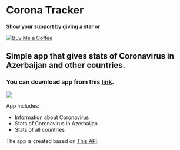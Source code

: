 # Corona Tracker

**Show your support by giving a star or**

<a href="https://www.buymeacoffee.com/rO9salC">
  <img src="https://www.buymeacoffee.com/assets/img/custom_images/orange_img.png" alt="Buy Me a Coffee">
</a>

## Simple app that gives stats of Coronavirus in Azerbaijan and other countries. 
### You can download app from this [link](https://drive.google.com/file/d/1u18HBUv2x0RAC-FVaCFwf7KpNiG_rOpu/view?usp=sharing).

![](video.gif)

App includes:

- Information about Coronavirus
- Stats of Coronavirus in Azerbaijan
- Stats of all countries



The app is created based on [This API](https://github.com/Maharramoff/coronavirus-cases-worldwide).
